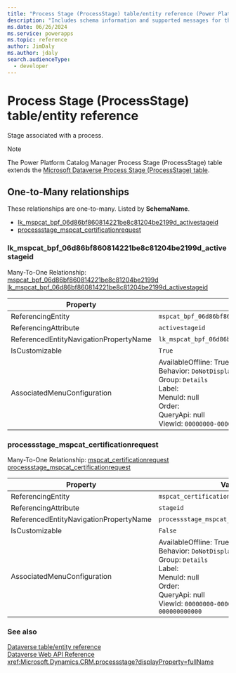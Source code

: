 ```yaml
---
title: "Process Stage (ProcessStage) table/entity reference (Power Platform Catalog Manager)"
description: "Includes schema information and supported messages for the Process Stage (ProcessStage) table/entity with Power Platform Catalog Manager."
ms.date: 06/26/2024
ms.service: powerapps
ms.topic: reference
author: JimDaly
ms.author: jdaly
search.audienceType: 
  - developer
---
```


# Process Stage (ProcessStage) table/entity reference

Stage associated with a process.

> [!NOTE]
> The Power Platform Catalog Manager Process Stage (ProcessStage) table extends the [Microsoft Dataverse Process Stage (ProcessStage) table](/power-apps/developer/data-platform/reference/entities/processstage).




## One-to-Many relationships

These relationships are one-to-many. Listed by **SchemaName**.

- [lk_mspcat_bpf_06d86bf860814221be8c81204be2199d_activestageid](#BKMK_lk_mspcat_bpf_06d86bf860814221be8c81204be2199d_activestageid)
- [processstage_mspcat_certificationrequest](#BKMK_processstage_mspcat_certificationrequest)

### <a name="BKMK_lk_mspcat_bpf_06d86bf860814221be8c81204be2199d_activestageid"></a> lk_mspcat_bpf_06d86bf860814221be8c81204be2199d_activestageid

Many-To-One Relationship: [mspcat_bpf_06d86bf860814221be8c81204be2199d lk_mspcat_bpf_06d86bf860814221be8c81204be2199d_activestageid](mspcat_bpf_06d86bf860814221be8c81204be2199d.md#BKMK_lk_mspcat_bpf_06d86bf860814221be8c81204be2199d_activestageid)

|Property|Value|
|---|---|
|ReferencingEntity|`mspcat_bpf_06d86bf860814221be8c81204be2199d`|
|ReferencingAttribute|`activestageid`|
|ReferencedEntityNavigationPropertyName|`lk_mspcat_bpf_06d86bf860814221be8c81204be2199d_activestageid`|
|IsCustomizable|`True`|
|AssociatedMenuConfiguration|AvailableOffline: True<br />Behavior: `DoNotDisplay`<br />Group: `Details`<br />Label: <br />MenuId: null<br />Order: <br />QueryApi: null<br />ViewId: `00000000-0000-0000-0000-000000000000`|

### <a name="BKMK_processstage_mspcat_certificationrequest"></a> processstage_mspcat_certificationrequest

Many-To-One Relationship: [mspcat_certificationrequest processstage_mspcat_certificationrequest](mspcat_certificationrequest.md#BKMK_processstage_mspcat_certificationrequest)

|Property|Value|
|---|---|
|ReferencingEntity|`mspcat_certificationrequest`|
|ReferencingAttribute|`stageid`|
|ReferencedEntityNavigationPropertyName|`processstage_mspcat_certificationrequest`|
|IsCustomizable|`False`|
|AssociatedMenuConfiguration|AvailableOffline: True<br />Behavior: `DoNotDisplay`<br />Group: `Details`<br />Label: <br />MenuId: null<br />Order: <br />QueryApi: null<br />ViewId: `00000000-0000-0000-0000-000000000000`|



### See also

[Dataverse table/entity reference](/power-apps/developer/data-platform/reference/about-entity-reference)  
[Dataverse Web API Reference](/power-apps/developer/data-platform/webapi/reference/about)   
<xref:Microsoft.Dynamics.CRM.processstage?displayProperty=fullName>

